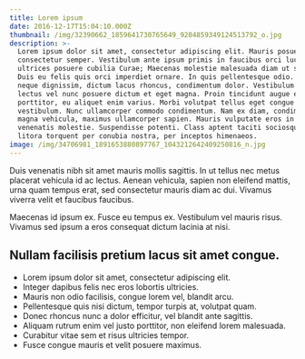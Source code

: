 ```yaml
---
title: Lorem ipsum
date: 2016-12-17T15:04:10.000Z
thumbnail: /img/32390662_1859641730765649_9204859349124513792_o.jpg
description: >-
  Lorem ipsum dolor sit amet, consectetur adipiscing elit. Mauris posuere
  consectetur semper. Vestibulum ante ipsum primis in faucibus orci luctus et
  ultrices posuere cubilia Curae; Maecenas molestie malesuada diam ut sagittis.
  Duis eu felis quis orci imperdiet ornare. In quis pellentesque odio. Fusce eu
  neque dignissim, dictum lacus rhoncus, condimentum dolor. Vestibulum eget
  lectus vel nunc posuere dictum et eget magna. Proin tincidunt augue eu nibh
  porttitor, eu aliquet enim varius. Morbi volutpat tellus eget congue
  vestibulum. Nunc ullamcorper commodo condimentum. Nam ex diam, condimentum id
  magna vehicula, maximus ullamcorper sapien. Mauris vulputate eros in massa
  venenatis molestie. Suspendisse potenti. Class aptent taciti sociosqu ad
  litora torquent per conubia nostra, per inceptos himenaeos.
image: /img/34706981_1891653880897767_1043212642409250816_n.jpg
---
```

Duis venenatis nibh sit amet mauris mollis sagittis. In ut tellus nec metus placerat vehicula id ac lectus. Aenean vehicula, sapien non eleifend mattis, urna quam tempus erat, sed consectetur mauris diam ac dui. Vivamus viverra velit et faucibus faucibus. 

Maecenas id ipsum ex. Fusce eu tempus ex. Vestibulum vel mauris risus. Vivamus sed ipsum a eros consequat dictum lacinia at nisi.

## Nullam facilisis pretium lacus sit amet congue.

* Lorem ipsum dolor sit amet, consectetur adipiscing elit.
* Integer dapibus felis nec eros lobortis ultricies.
* Mauris non odio facilisis, congue lorem vel, blandit arcu.
* Pellentesque quis nisi dictum, tempor turpis at, volutpat quam.
* Donec rhoncus nunc a dolor efficitur, vel blandit ante sagittis.
* Aliquam rutrum enim vel justo porttitor, non eleifend lorem malesuada.
* Curabitur vitae sem et risus ultricies tempor.
* Fusce congue mauris et velit posuere maximus.
